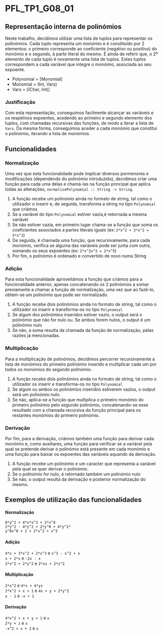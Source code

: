 # PFL_TP1_G08_01

## Representação interna de polinómios
Neste trabalho, decidimos utilizar uma lista de tuplos para representar os polinómios. Cada tuplo representa um monómio e é constituído por 2 elementos: o primeiro corresponde ao coeficiente (negativo ou positivo) do monómio e o segundo, à parte literal do mesmo. É ainda de referir que, o 2º elemento de cada tuplo é novamente uma lista de tuplos. Estes tuplos correspondem a cada variável que integre o monómio, associada ao seu expoente.

- Polynomial = [Monomial]
- Monomial = (Int, Vars)
- Vars = [(Char, Int)]

### Justificação
Com esta representação, conseguimos facilmente alcançar as variáveis e os respetivos expoentes, acedendo ao primeiro e segundo elemento dos tuplos, com chamadas recursivas das funções, de modo a iterar a lista de `Vars`. Da mesma forma, conseguimos aceder a cada monómio que constitui o polinómio, iterando a lista de monómios.

## Funcionalidades

### Normalização
Uma vez que esta funcionalidade pode implicar diversos pormenores e modificações (dependendo do polinómio introduzido), decidimos criar uma função para cada uma delas e chamá-las na função principal que aplica todas as alterações, `normalizePolynomial :: String -> String`.

1. A função recebe um polinómio ainda no formato de string, tal como o utilizador o inserir e, de seguida, transforma a string no tipo `Polynomial` que criámos
2. Se a variável do tipo `Polynomial` estiver vazia,é retornada a mesma variável
3. Se não estiver vazia, em primeiro lugar chama-se a função que soma os coeficientes associados a partes literais iguais (ex: `2*x^2 + 3*x^2 = 5*x^2`)
4. De seguida, é chamada uma função, que recursivamente, para cada monómio, verifica se alguma das variáveis pode ser junta com outra, somando os seus expoentes (ex: `2*x^2x^3 = 2*x^5`)
5. Por fim, o polinómio é ordenado e convertido de novo numa String

### Adição
Para esta funcionalidade aproveitámos a função que criámos para a funcionalidade anterior, apenas concatenando os 2 polinómios a somar previamente a chamar a função de normalização, uma vez que ao fazê-lo, obtem-se um polinómio que pode ser normalizado.

1. A função recebe dois polinómios ainda no formato de string, tal como o utilizador os inserir e transforma-os no tipo `Polynomial`
2. Se algum dos polinómios inseridos estiver vazio, o output será o polinómio que não for nulo ou. Se ambos forem nulos, o output é um polinómio nulo
3. Se não, a soma resulta da chamada da função de normalização, pelas razões já mencionadas.

### Multiplicação
Para a multiplicação de polinómios, decidimos percorrer recursivamente a lista de monómios do primeiro polinómio inserido e multiplicar cada um por todos os monómios do segundo polinómio.

1. A função recebe dois polinómios ainda no formato de string, tal como o utilizador os inserir e transforma-os no tipo `Polynomial`
2. Se algum ou ambos os polinómios inseridos estiverem vazios, o output será um polinómio nulo.
3. Se não, aplica-se a função que multiplica o primeiro monómio do primeiro polinómio pelo segundo polinómio, concatenando-se esse resultado com a chamada recursiva da função principal para os restantes monómios do primeiro polinómio.

### Derivação
Por fim, para a derivação, criámos também uma função para derivar cada monómio e, como auxiliares, uma função para verificar se a variável pela qual se pretende derivar o polinómio está presente em cada monómio e uma função para baixar os expoentes das variáveis aquando da derivação.

1. A função recebe um polinómio e um caracter que representa a variável pela qual se quer derivar o polinómio.
2. Se o polinómio for nulo, é retornado também um polinómio nulo
3. Se não, o output resulta da derivação e posterior normalização do mesmo.

## Exemplos de utilização das funcionalidades

#### Normalização
`0*y^2 + 4*x*x^3 + 2*x^4`
<br>
`2*y^2 - 4*y^2 + 2*y^0 + 4*y^1*`
<br>
`y^0x^0 + 1 + 2*x^2 + x^3`

#### Adição
`4*x + 3*x^2 + 2*x^3` e `x^3 - x^2 + x`
<br>
`x + 2*x` e `-2x - x`
<br>
`2*x^2 + 2*y^2` e `2*xx + 2*z^2`

#### Multiplicação
`2*x^2` e `4*x + 4*yz`
<br>
`2*x^2 + x + 1` e `4x + y + 2*y^2`
<br>
`x - 1` e `-x + 1`

#### Derivação
`4*x^2 + x + y + 1` e `x`
<br>
`2*y + z` e `x`
<br>
`-x^2 + x + 1` e `x`
